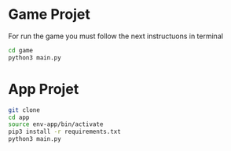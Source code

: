# Game Projet 

For run the game you must follow the next instructuons in terminal

```sh
cd game
python3 main.py
``` 

# App Projet 

```sh
git clone
cd app
source env-app/bin/activate
pip3 install -r requirements.txt
python3 main.py
``` 